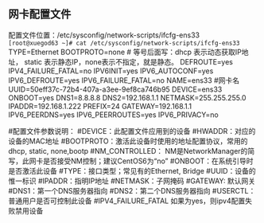 ## 网卡配置文件
配置文件位置：/etc/sysconfig/network-scripts/ifcfg-ens33  
`[root@xuegod63 ~]# cat /etc/sysconfig/network-scripts/ifcfg-ens33`
TYPE=Ethernet
BOOTPROTO=none     # 等号后面写：dhcp 表示动态获取IP地址，  static 表示静态IP，none表示不指定，就是静态。
DEFROUTE=yes
IPV4_FAILURE_FATAL=no
IPV6INIT=yes
IPV6_AUTOCONF=yes
IPV6_DEFROUTE=yes
IPV6_FAILURE_FATAL=no
NAME=ens33   #网卡名
UUID=50eff37c-72b4-407a-a3ee-9ef8ca746b95
DEVICE=ens33
ONBOOT=yes
DNS1=8.8.8.8
DNS2=192.168.1.1
NETMASK=255.255.255.0
IPADDR=192.168.1.222
PREFIX=24
GATEWAY=192.168.1.1
IPV6_PEERDNS=yes
IPV6_PEERROUTES=yes
IPV6_PRIVACY=no

#配置文件参数说明：
#DEVICE：此配置文件应用到的设备
#HWADDR：对应的设备的MAC地址
#BOOTPROTO：激活此设备时使用的地址配置协议，常用的dhcp, static, none,bootp
#NM_CONTROLLED： NM是NetworkManager的简写，此网卡是否接受NM控制；建议CentOS6为“no”
#ONBOOT：在系统引导时是否激活此设备
#TYPE：接口类型；常见有的Ethernet, Bridge
#UUID：设备的惟一标识
#IPADDR：指明IP地址
#NETMASK：子网掩码
#GATEWAY: 默认网关
#DNS1：第一个DNS服务器指向
#DNS2：第二个DNS服务器指向
#USERCTL：普通用户是否可控制此设备
#IPV4_FAILURE_FATAL 如果为yes，则ipv4配置失败禁用设备

